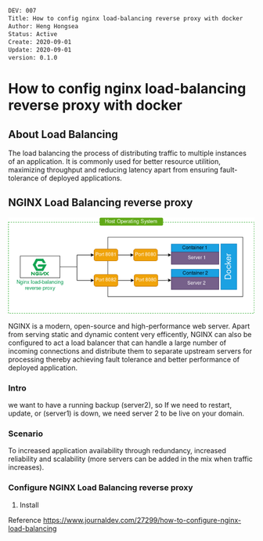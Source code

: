 ```
DEV: 007
Title: How to config nginx load-balancing reverse proxy with docker
Author: Heng Hongsea
Status: Active
Create: 2020-09-01
Update: 2020-09-01
version: 0.1.0
```

# How to config nginx load-balancing reverse proxy with docker

## About Load Balancing

The load balancing the process of distributing traffic to multiple instances of an application. It is commonly used for better resource utilition, maximizing throughput and reducing latency apart from ensuring fault-tolerance of deployed applications.

## NGINX Load Balancing reverse proxy

![Nginx_load-balancing](images/Nginx_load-balancing.png)


NGINX is a modern, open-source and high-performance web server. Apart from serving static and dynamic content very efficently, NGINX can also be configured to act a load balancer that can handle a large number of incoming connections and distribute them to separate upstream servers for processing thereby achieving fault tolerance and better performance of deployed application.

### Intro

we want to have a running backup (server2), so If we need to restart, update, or (server1) is down, we need server 2 to be live on your domain.

### Scenario

To increased application availability through redundancy, increased reliability and scalability (more servers can be added in the mix when traffic increases).


### Configure NGINX Load Balancing reverse proxy

1. Install 

Reference
https://www.journaldev.com/27299/how-to-configure-nginx-load-balancing